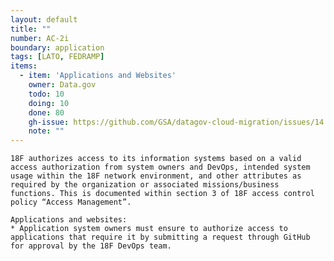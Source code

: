 ```yaml
---
layout: default
title: ""
number: AC-2i
boundary: application
tags: [LATO, FEDRAMP]
items:
  - item: 'Applications and Websites'
    owner: Data.gov
    todo: 10
    doing: 10
    done: 80  
    gh-issue: https://github.com/GSA/datagov-cloud-migration/issues/14
    note: ""
---
```

`18F authorizes access to its information systems based on a valid access authorization from system owners and DevOps, intended system usage within the 18F network environment, and other attributes as required by the organization or associated missions/business functions. This is documented within section 3 of 18F access control policy “Access Management”.`

```
Applications and websites:
* Application system owners must ensure to authorize access to applications that require it by submitting a request through GitHub for approval by the 18F DevOps team. 
```
